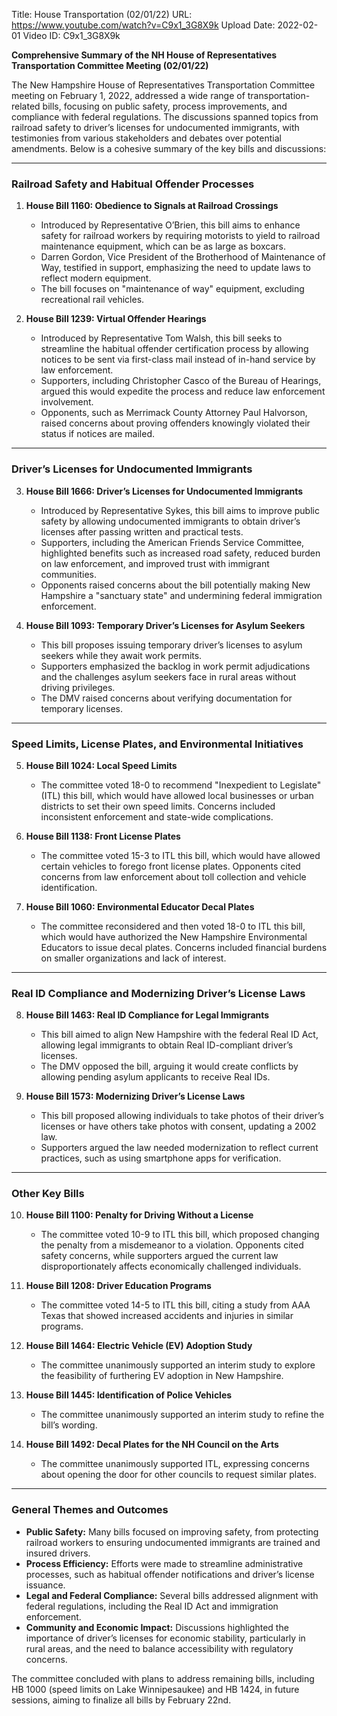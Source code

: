 Title: House Transportation (02/01/22)
URL: https://www.youtube.com/watch?v=C9x1_3G8X9k
Upload Date: 2022-02-01
Video ID: C9x1_3G8X9k

**Comprehensive Summary of the NH House of Representatives Transportation Committee Meeting (02/01/22)**

The New Hampshire House of Representatives Transportation Committee meeting on February 1, 2022, addressed a wide range of transportation-related bills, focusing on public safety, process improvements, and compliance with federal regulations. The discussions spanned topics from railroad safety to driver’s licenses for undocumented immigrants, with testimonies from various stakeholders and debates over potential amendments. Below is a cohesive summary of the key bills and discussions:

---

### **Railroad Safety and Habitual Offender Processes**
1. **House Bill 1160: Obedience to Signals at Railroad Crossings**  
   - Introduced by Representative O’Brien, this bill aims to enhance safety for railroad workers by requiring motorists to yield to railroad maintenance equipment, which can be as large as boxcars.  
   - Darren Gordon, Vice President of the Brotherhood of Maintenance of Way, testified in support, emphasizing the need to update laws to reflect modern equipment.  
   - The bill focuses on "maintenance of way" equipment, excluding recreational rail vehicles.  

2. **House Bill 1239: Virtual Offender Hearings**  
   - Introduced by Representative Tom Walsh, this bill seeks to streamline the habitual offender certification process by allowing notices to be sent via first-class mail instead of in-hand service by law enforcement.  
   - Supporters, including Christopher Casco of the Bureau of Hearings, argued this would expedite the process and reduce law enforcement involvement.  
   - Opponents, such as Merrimack County Attorney Paul Halvorson, raised concerns about proving offenders knowingly violated their status if notices are mailed.  

---

### **Driver’s Licenses for Undocumented Immigrants**
3. **House Bill 1666: Driver’s Licenses for Undocumented Immigrants**  
   - Introduced by Representative Sykes, this bill aims to improve public safety by allowing undocumented immigrants to obtain driver’s licenses after passing written and practical tests.  
   - Supporters, including the American Friends Service Committee, highlighted benefits such as increased road safety, reduced burden on law enforcement, and improved trust with immigrant communities.  
   - Opponents raised concerns about the bill potentially making New Hampshire a "sanctuary state" and undermining federal immigration enforcement.  

4. **House Bill 1093: Temporary Driver’s Licenses for Asylum Seekers**  
   - This bill proposes issuing temporary driver’s licenses to asylum seekers while they await work permits.  
   - Supporters emphasized the backlog in work permit adjudications and the challenges asylum seekers face in rural areas without driving privileges.  
   - The DMV raised concerns about verifying documentation for temporary licenses.  

---

### **Speed Limits, License Plates, and Environmental Initiatives**
5. **House Bill 1024: Local Speed Limits**  
   - The committee voted 18-0 to recommend "Inexpedient to Legislate" (ITL) this bill, which would have allowed local businesses or urban districts to set their own speed limits. Concerns included inconsistent enforcement and state-wide complications.  

6. **House Bill 1138: Front License Plates**  
   - The committee voted 15-3 to ITL this bill, which would have allowed certain vehicles to forego front license plates. Opponents cited concerns from law enforcement about toll collection and vehicle identification.  

7. **House Bill 1060: Environmental Educator Decal Plates**  
   - The committee reconsidered and then voted 18-0 to ITL this bill, which would have authorized the New Hampshire Environmental Educators to issue decal plates. Concerns included financial burdens on smaller organizations and lack of interest.  

---

### **Real ID Compliance and Modernizing Driver’s License Laws**
8. **House Bill 1463: Real ID Compliance for Legal Immigrants**  
   - This bill aimed to align New Hampshire with the federal Real ID Act, allowing legal immigrants to obtain Real ID-compliant driver’s licenses.  
   - The DMV opposed the bill, arguing it would create conflicts by allowing pending asylum applicants to receive Real IDs.  

9. **House Bill 1573: Modernizing Driver’s License Laws**  
   - This bill proposed allowing individuals to take photos of their driver’s licenses or have others take photos with consent, updating a 2002 law.  
   - Supporters argued the law needed modernization to reflect current practices, such as using smartphone apps for verification.  

---

### **Other Key Bills**
10. **House Bill 1100: Penalty for Driving Without a License**  
    - The committee voted 10-9 to ITL this bill, which proposed changing the penalty from a misdemeanor to a violation. Opponents cited safety concerns, while supporters argued the current law disproportionately affects economically challenged individuals.  

11. **House Bill 1208: Driver Education Programs**  
    - The committee voted 14-5 to ITL this bill, citing a study from AAA Texas that showed increased accidents and injuries in similar programs.  

12. **House Bill 1464: Electric Vehicle (EV) Adoption Study**  
    - The committee unanimously supported an interim study to explore the feasibility of furthering EV adoption in New Hampshire.  

13. **House Bill 1445: Identification of Police Vehicles**  
    - The committee unanimously supported an interim study to refine the bill’s wording.  

14. **House Bill 1492: Decal Plates for the NH Council on the Arts**  
    - The committee unanimously supported ITL, expressing concerns about opening the door for other councils to request similar plates.  

---

### **General Themes and Outcomes**
- **Public Safety:** Many bills focused on improving safety, from protecting railroad workers to ensuring undocumented immigrants are trained and insured drivers.  
- **Process Efficiency:** Efforts were made to streamline administrative processes, such as habitual offender notifications and driver’s license issuance.  
- **Legal and Federal Compliance:** Several bills addressed alignment with federal regulations, including the Real ID Act and immigration enforcement.  
- **Community and Economic Impact:** Discussions highlighted the importance of driver’s licenses for economic stability, particularly in rural areas, and the need to balance accessibility with regulatory concerns.  

The committee concluded with plans to address remaining bills, including HB 1000 (speed limits on Lake Winnipesaukee) and HB 1424, in future sessions, aiming to finalize all bills by February 22nd.